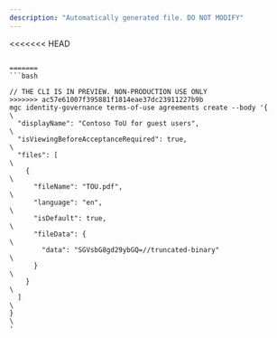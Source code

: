 ```yaml
---
description: "Automatically generated file. DO NOT MODIFY"
---
```


<<<<<<< HEAD
```cli

=======
```bash

// THE CLI IS IN PREVIEW. NON-PRODUCTION USE ONLY
>>>>>>> ac57e61007f395881f1814eae37dc23911227b9b
mgc identity-governance terms-of-use agreements create --body '{\
  "displayName": "Contoso ToU for guest users",\
  "isViewingBeforeAcceptanceRequired": true,\
  "files": [\
    {\
      "fileName": "TOU.pdf",\
      "language": "en",\
      "isDefault": true,\
      "fileData": {\
        "data": "SGVsbG8gd29ybGQ=//truncated-binary"\
      }\
    }\
  ]\
}\
'

```
